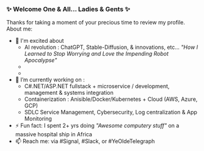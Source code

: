 ### ✨ Welcome One & All... Ladies & Gents ✨

Thanks for taking a moment of your precious time to review my profile.
About me:

- 👋 I'm excited about
    * AI revolution : ChatGPT, Stable-Diffusion, & innovations, etc... *"How I Learned to Stop Worrying and Love the Impending Robot Apocalypse"*
    * 
    *
- 🔭 I’m currently working on : 
    * C#.NET/ASP.NET fullstack + microservice / development, management & systems integration
    * Containerization : Anisible/Docker/Kubernetes + Cloud (AWS, Azure, GCP)
    * SDLC Service Management, Cybersecurity, Log centralization & App Monitoring
- ⚡ Fun fact: I spent 2+ yrs doing *"Awesome computery stuff"* on a massive hospital ship in Africa
- 📫 Reach me: via #Signal, #Slack, or #YeOldeTelegraph


<!--
**brothers-morrison/brothers-morrison** is a ✨ _special_ ✨ repository because its `README.md` (this file) appears on your GitHub profile.

Here are some ideas to get you started:
- 👯 I’m looking to collaborate on ...
- 🤔 I’m looking for help with ...
- 😄 Pronouns: ...
- 🌱 I’m currently learning ...
- 💬 Ask me about ...
-->
